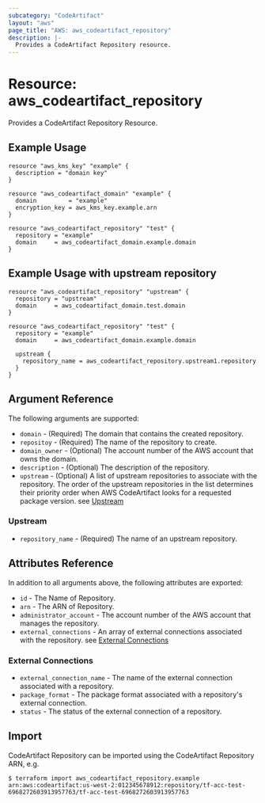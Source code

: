 ```yaml
---
subcategory: "CodeArtifact"
layout: "aws"
page_title: "AWS: aws_codeartifact_repository"
description: |-
  Provides a CodeArtifact Repository resource.
---
```


# Resource: aws_codeartifact_repository

Provides a CodeArtifact Repository Resource.

## Example Usage

```hcl
resource "aws_kms_key" "example" {
  description = "domain key"
}

resource "aws_codeartifact_domain" "example" {
  domain         = "example"
  encryption_key = aws_kms_key.example.arn
}

resource "aws_codeartifact_repository" "test" {
  repository = "example"
  domain     = aws_codeartifact_domain.example.domain
}
```

## Example Usage with upstream repository

```hcl
resource "aws_codeartifact_repository" "upstream" {
  repository = "upstream"
  domain     = aws_codeartifact_domain.test.domain
}

resource "aws_codeartifact_repository" "test" {
  repository = "example"
  domain     = aws_codeartifact_domain.example.domain

  upstream {
    repository_name = aws_codeartifact_repository.upstream1.repository
  }
}
```

## Argument Reference

The following arguments are supported:

* `domain` - (Required) The domain that contains the created repository.
* `repositoy` - (Required) The name of the repository to create.
* `domain_owner` - (Optional) The account number of the AWS account that owns the domain.
* `description` - (Optional) The description of the repository.
* `upstream` - (Optional) A list of upstream repositories to associate with the repository. The order of the upstream repositories in the list determines their priority order when AWS CodeArtifact looks for a requested package version. see [Upstream](#upstream)

### Upstream

* `repository_name` - (Required) The name of an upstream repository.

## Attributes Reference

In addition to all arguments above, the following attributes are exported:

* `id` - The Name of Repository.
* `arn` - The ARN of Repository.
* `administrator_account` - The account number of the AWS account that manages the repository.
* `external_connections` - An array of external connections associated with the repository. see [External Connections](#external-connections)

### External Connections

* `external_connection_name` - The name of the external connection associated with a repository.
* `package_format` - The package format associated with a repository's external connection.
* `status` - The status of the external connection of a repository.

## Import

CodeArtifact Repository can be imported using the CodeArtifact Repository ARN, e.g.

```
$ terraform import aws_codeartifact_repository.example arn:aws:codeartifact:us-west-2:012345678912:repository/tf-acc-test-6968272603913957763/tf-acc-test-6968272603913957763
```
